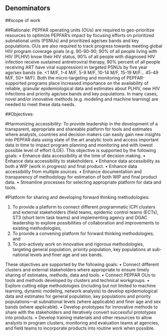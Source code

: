 ## Denominators

##scope of work

##Rationale: 
PEPFAR operating units (OUs) are required to geo-prioritize resources to optimize PEPFAR’s impact by focusing efforts on prioritized subnational units (PSNUs) and prioritized age/sex bands and key populations. OUs are also required to track progress towards meeting global HIV program coverage goals (e.g. 90-90-90; 90% of all people living with HIV (PLHIV) know their HIV status, 90% of all people with diagnosed HIV infection receive sustained antiretroviral therapy, 90% percent of all people receiving ART have viral suppression) in targeted PSNUs by five year age/sex bands (ie. <1 M/F, 1-4 M/F, 5-9 M/F, 10-14 M/F, 15-19 M/F… 45-49 M/F, 50+ M/F). Both the micro-targeting and monitoring of PEPFAR-supported programs place increased importance on the availability of reliable, granular epidemiological data and estimates about PLHIV, new HIV infections and priority age/sex bands and key populations. In many cases, novel and/or innovative methods (e.g. modeling and machine learning) are needed to meet these data needs. 

##Objectives: 

#Harmonizing accessibility: 
To provide leadership in the development of a transparent, appropriate and shareable platform for tools and estimates where analysts, countries and decision makers can easily gain new insights into PEPFAR data using state of the art analytic tools and access important data in time to impact program planning and monitoring and with lowest possible level of effort (LOE). This objective is supported by the following goals:
•	Enhance data accessibility at the time of decision making.
•	Enhance data accessibility to stakeholders.
•	Enhance data accessibility as both a WIP (work in progress) and final product.
•	Enhance data accessibility from multiple sources.
•	Enhance documentation and transparency of methodology for estimation of both WIP and final product data.
•	Streamline processes for selecting appropriate platform for data and tools.

#Platform for sharing and developing forward thinking methodologies:
1.	To provide a platform to connect different programmatic ICPI clusters and external stakeholders (field teams, epidemic control teams (ECTs), ST3 (short term task teams) and implementing agency and OGAC leadership to explore possibilities of collaboration and improvements to existing methodologies,  
2.	To provide a convening platform for forward thinking methodologies; and 
3.	To pro-actively work on innovative and rigorous methodologies, targeting general population, priority population, key populations at sub-national levels and finer age and sex bands. 

These objectives are supported by the following goals:
•	Connect different clusters and external stakeholders where appropriate to ensure timely sharing of estimates, methods, data and tools. 
•	Connect PEPFAR OUs to tools and methods developed by clusters and technical workgroups.
•	Explore cutting edge methodologies (including but not limited to machine learning, dynamic modeling, network analysis) to develop epidemiological data and estimates for general population, key populations and priority populations—at subnational levels (where applicable) and finer age and sex bands (where applicable).
•	Develop prototypes for innovative methods to share with the stakeholders and iteratively convert successful prototypes into products.
•	Develop training materials and other resources to allow analysts in program clusters, monitoring and evaluation teams at agencies, and field teams to incorporate products into routine work when possible.
